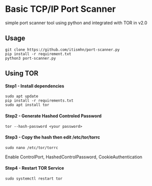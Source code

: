 # Basic TCP/IP Port Scanner 

simple port scanner tool using python and 
integrated with TOR in v2.0

## Usage
```
git clone https://github.com/itismhn/port-scanner.py
pip install -r requirement.txt
python3 port-scanner.py
```
## Using TOR
#### Step1 - Install dependencies
```
sudo apt update
pip install -r requirements.txt
sudo apt install tor
```
#### Step2 - Generate Hashed Controled Password
```
tor --hash-password <your password>
```
#### Step3 - Copy the hash then edit /etc/tor/torrc
```
sudo nano /etc/tor/torrc
```
Enable ControlPort, HashedControlPassword, CookieAuthentication
#### Step4 - Restart TOR Service
```
sudo systemctl restart tor
```
